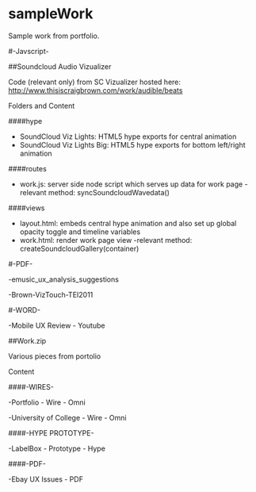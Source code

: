 sampleWork
==========

Sample work from portfolio.

#-Javscript-

##Soundcloud Audio Vizualizer

Code (relevant only) from SC Vizualizer hosted here: http://www.thisiscraigbrown.com/work/audible/beats


Folders and Content

####hype
  - SoundCloud Viz Lights: HTML5 hype exports for central animation
  - SoundCloud Viz Lights Big: HTML5 hype exports for bottom left/right animation

####routes
  - work.js: server side node script which serves up data for work page
    -relevant method: syncSoundcloudWavedata()

####views
  - layout.html: embeds central hype animation and also set up global opacity toggle and timeline variables
  - work.html: render work page view
    -relevant method: createSoundcloudGallery(container)


#-PDF-

-emusic_ux_analysis_suggestions

-Brown-VizTouch-TEI2011

#-WORD-

-Mobile UX Review - Youtube


##Work.zip

Various pieces from portolio


Content

####-WIRES-

-Portfolio - Wire - Omni

-University of College - Wire - Omni
  
####-HYPE PROTOTYPE-

-LabelBox - Prototype - Hype
  
####-PDF-

-Ebay UX Issues - PDF
